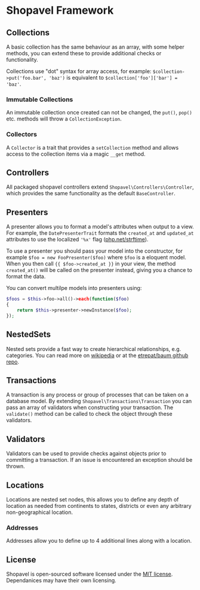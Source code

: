 Shopavel Framework
==================



Collections
-----------

A basic collection has the same behaviour as an array, with some helper methods, you can extend these to provide additional checks or functionality.

Collections use "dot" syntax for array access, for example: `$collection->put('foo.bar', 'baz')` is equivalent to `$collection['foo']['bar'] = 'baz'`.

### Immutable Collections

An immutable collection once created can not be changed, the `put()`, `pop()` etc. methods will throw a
`CollectionException`.

### Collectors

A `Collector` is a trait that provides a `setCollection` method and allows access to the collection items via a magic `__get` method.



Controllers
-----------

All packaged shopavel controllers extend `Shopavel\Controllers\Controller`, which provides the same functionality as the default `BaseController`.


Presenters
----------

A presenter allows you to format a model's attributes when output to a view. For example, the `DatePresenterTrait` formats the `created_at` and `updated_at` attributes to use the localized `'%x'` flag ([php.net/strftime](http://php.net/strftime)).

To use a presenter you should pass your model into the constructor, for example `$foo = new FooPresenter($foo)` where `$foo` is a eloquent model. When you then call `{{ $foo->created_at }}` in your view, the method `created_at()` will be called on the presenter instead, giving you a chance to format the data.

You can convert multilpe models into presenters using:

```php
$foos = $this->foo->all()->each(function($foo)
{
    return $this->presenter->newInstance($foo);
});
```



NestedSets
----------

Nested sets provide a fast way to create hierarchical relationships, e.g. categories. You can read more on [wikipedia](http://en.wikipedia.org/wiki/Nested_set_model) or at the [etrepat/baum github repo](https://github.com/etrepat/baum).



Transactions
------------

A transaction is any process or group of processes that can be taken on a database model. By extending `Shopavel\Transactions\Transaction` you can pass an array of validators when constructing your transaction. The `validate()` method can be called to check the object through these validators.



Validators
----------

Validators can be used to provide checks against objects prior to committing a transaction. If an issue is encountered an exception should be thrown.



Locations
---------

Locations are nested set nodes, this allows you to define any depth of location as needed from continents to states, districts or even any arbitrary non-geographical location.


### Addresses

Addresses allow you to define up to 4 additional lines along with a location.



License
-------

Shopavel is open-sourced software licensed under the [MIT license](http://opensource.org/licenses/MIT). Dependanices may have their own licensing.